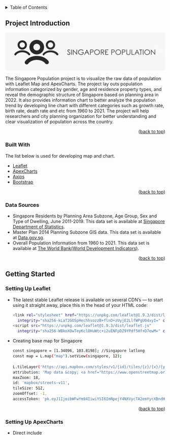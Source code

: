 <a name="readme-top"></a>

<!-- TABLE OF CONTENTS -->
<details>
  <summary>Table of Contents</summary>
  <ol>
    <li>
      <a href="#project-introduction">Project Introduction</a>
      <ul>
        <li><a href="#built-with">Built With</a></li>
        <li><a href="#data-sources">Data Sources</a></li>
      </ul>
    </li>
    <li>
      <a href="#getting-started">Getting Started</a>
      <ul>
        <li><a href="#setting-up-leaflet">Setting Up Leaflet</a></li>
        <li><a href="#setting-up-apexcharts">Setting Up ApexCharts</a></li>
        <li><a href="#installing-bootstrap">Installing Bootstrap</a></li>
      </ul>
    </li>
    <li>
      <a href="#data-preparation-and-loading">Data Preparation and Loading</a>
      <ul>
        <li><a href="#data-preparation">Data Preparation</a></li>
        <li><a href="#data-loading">Data Loading</a></li>
      </ul>
    </li>
    <li><a href="#creating-map-layers">Creating Map Layers</a></li>
    <li><a href="#creating-charts">Creating Charts</a></li>
    <li><a href="#usage">Usage</a></li>
    <li><a href="#references">REFERENCES</a></li>
  </ol>
</details>


<!-- ABOUT THE PROJECT -->
## Project Introduction

[![Product Name Screen Shot][project-screenshot]](https://assignment1-eicot.eicot.repl.co)

The Singapore Population project is to visualize the raw data of population with Leaflet Map and ApexCharts. The project lay outs population information categorized by gender, age and residence property types, and reveal the demographic structure of Singapore based on planning area in 2022. It also provides information chart to better analyze the population trend by developing line chart with different categories such as growth rate, birth rate, death rate and etc from 1960 to 2021. The project will help researchers and city planning organization for better understanding and clear visualization of population across the country.

<p align="right">(<a href="#readme-top">back to top</a>)</p>


### Built With

The list below is used for developing map and chart.

* [Leaflet][leaflet-url]
* [ApexCharts][ApexCharts-url]
* [Axios][Axios-url]
* [Bootstrap][Bootstrap-url]

<p align="right">(<a href="#readme-top">back to top</a>)</p>


### Data Sources

* Singapore Residents by Planning Area Subzone, Age Group, Sex and Type of Dwelling, June 2011-2019. This data set is available at [Singapore Department of Statistics](https://www.singstat.gov.sg/find-data/search-by-theme/population/geographic-distribution/latest-data).
* Master Plan 2014 Planning Subzone GIS data. This data set is available at [Data.gov.sg](https://data.gov.sg/dataset/master-plan-2014-subzone-boundary-web).
* Overall Population Information from 1960 to 2021. This data set is available at [The World Bank(World Development Indicators)](https://databank.worldbank.org/source/world-development-indicators).

<p align="right">(<a href="#readme-top">back to top</a>)</p>


<!-- GETTING STARTED -->
## Getting Started

### Setting Up Leaflet

* The latest stable Leaflet release is available on several CDN’s — to start using it straight away, place this in the head of your HTML code:
  ```sh
  <link rel="stylesheet" href="https://unpkg.com/leaflet@1.9.3/dist/leaflet.css"
    integrity="sha256-kLaT2GOSpHechhsozzB+flnD+zUyjE2LlfWPgU04xyI=" crossorigin="" />
  <script src="https://unpkg.com/leaflet@1.9.3/dist/leaflet.js"
    integrity="sha256-WBkoXOwTeyKclOHuWtc+i2uENFpDZ9YPdf5Hf+D7ewM=" crossorigin=""></script>
  ```

* Creating base map for Singapore
  ```sh
  const singapore = [1.34096, 103.8198]; //Singapore latlong
  const map = L.map("map").setView(singapore, 12);

  L.tileLayer('https://api.mapbox.com/styles/v1/{id}/tiles/{z}/{x}/{y}?access_token={accessToken}', {
  attribution: 'Map data &copy; <a href="https://www.openstreetmap.org/">OpenStreetMap</a> contributors, <a href="https://creativecommons.org/licenses/by-sa/2.0/">CC-BY-SA</a>, Imagery (c) <a href="https://www.mapbox.com/">Mapbox</a>',
  maxZoom: 18,
  id: 'mapbox/streets-v11',
  tileSize: 512,
  zoomOffset: -1,
  accessToken: 'pk.eyJ1IjoibWFwYm94IiwiYSI6ImNpejY4NXVycTA2emYycXBndHRqcmZ3N3gifQ.rJcFIG214AriISLbB6B5aw' //demo access token}).addTo(map);
  ```

<p align="right">(<a href="#readme-top">back to top</a>)</p>


### Setting Up ApexCharts

* Direct include <script> in your html
  ```sh
  <script src="https://cdn.jsdelivr.net/npm/apexcharts"></script>
  ```

<p align="right">(<a href="#readme-top">back to top</a>)</p>


### Installing Bootstrap

* Include Bootstrap’s CSS
  ```sh
  <link href="https://cdn.jsdelivr.net/npm/bootstrap@5.3.0-alpha1/dist/css/bootstrap.min.css" rel="stylesheet"
    integrity="sha384-GLhlTQ8iRABdZLl6O3oVMWSktQOp6b7In1Zl3/Jr59b6EGGoI1aFkw7cmDA6j6gD" crossorigin="anonymous">
  ```
* Include Bootstrap’s JS
  ```sh
  <script src="https://cdn.jsdelivr.net/npm/@popperjs/core@2.11.6/dist/umd/popper.min.js" integrity="sha384-    oBqDVmMz9ATKxIep9tiCxS/Z9fNfEXiDAYTujMAeBAsjFuCZSmKbSSUnQlmh/jp3" crossorigin="anonymous"></script>
  <script src="https://cdn.jsdelivr.net/npm/bootstrap@5.3.0-alpha1/dist/js/bootstrap.min.js" integrity="sha384-mQ93GR66B00ZXjt0YO5KlohRA5SY2XofN4zfuZxLkoj1gXtW8ANNCe9d5Y3eG5eD" crossorigin="anonymous"></script>
  ```

<p align="right">(<a href="#readme-top">back to top</a>)</p>


<!-- Data Preparation and Loading -->
## Data Preparation and Loading

### Data Preparation

* Data are availabe in .xlsx/.xls or csv format and need to be converted into GeoJSON or JSON files
  * Converting to GeoJSON
    1.  Data are downloaded and filtered by population gender, age and properties type for each planning area and sub zones.
    2.  GeoJSON file with Singapore Sub Zones Coordinates Plan is downloaded.
    3.  Once filtered data are ready from Step 1, load data manually into GeoJSON file using [geojson.io](https://geojson.io/#map=10.34/1.3147/103.8471).(As shown in below photo)
    4.  Upload the updated GeoJSON for project
       ![gejsonio](images/gejsonio.png)
       
   * Converting data to JSON file is straight forward by using available online converter after csv or xls file is downloaded (Ensure the csv/xls file is in correct format)

<p align="right">(<a href="#readme-top">back to top</a>)</p>


### Data Loading

* Load data from GeoJSON file to Leaflet map using "axios.get" and "L.geoJSON"
  ```sh
  async function loadData() {

  const response = await axios.get("singaporePopulation2022.geojson");

  L.geoJson(response.data, {
    style: {...},
    onEachFeature: {...}
      }).addTo(singaporePopulationLayer)
      }
  loadData(); //Call loadData function
  ```

* Load data from JSON file to ApexChart using "axios.get" and 
  ```sh
  async function getData() {
  const response = await axios.get("singaporePopulationTable.json");
  return response.data;}

  getData(); //Call getData function
  ```
  
<p align="right">(<a href="#readme-top">back to top</a>)</p>


<!-- Creating Map Layers -->
## Creating Map Layers
The map consists of multiple layers based on population categories and different type of views. It also contains one search option, information box when mouse hover over a sub zone and one legend for population number with color. 

  1. Adding Layers to Map
  ```sh
  const singaporePopulationLayer = L.layerGroup().addTo(map);
  let overLayers = {
  "Overall Resident Population": singaporePopulationLayer}
  L.control.layers(overLayers).addTo(map);
  ```
  
  2. Adding innerHTML inside Map
  * Adding Info Box
  ```sh
  const info = L.control();
  info.onAdd = function() {
  this._div = L.DomUtil.create("div", "info"); // create a div with a class "info"
  this.update();
  return this._div;};
  // method that we will use to update the control based on feature properties passed
  info.update = function(props) {
  this._div.innerHTML =
    '<h4>Total Resident Population</h4>' +
    (props ? '<b>' +
      "Planning Area : " + props.planningArea + '</b><br />' +
      "Sub Zone : " + props.subZone + '</b><br />' +
      props.totalPopulation
      : 'Mouse hover over a sub zone');};
  info.addTo(map);
  ```
  
  * Adding Legend
  ```sh
  const legend = L.control({ position: "bottomright" });
  legend.onAdd = function() {
  const div = L.DomUtil.create("div", "info legend"),
  grades = [0, 10000, 20000, 30000, 40000, 50000];

  // loop through density intervals and generate a label with a colored square for each   interval
  for (var i = 0; i < grades.length; i++) {
    div.innerHTML +=
      // '<h4>Singapore Population</h4>'+ '</b><br />' + 
      '<i style="background:' + colorPop(grades[i] + 1) + '"></i> ' +
      grades[i] + (grades[i + 1] ? ' - ' + grades[i + 1] + '<br>' : '+');
  }
  return div;};
  legend.addTo(map);
  ```
  3. Adding Markers to the center of polygon
  ```sh
  onEachFeature: function(feature, layer) {

      if (feature.geometry.type === "MultiPolygon") {
        var center = layer.getBounds().getCenter();
        var marker = L.marker(center, { icon: markerIcon });
        // console.log(marker)
        marker.addTo(polygonCenter)
      }}
  ```
  
  4. Adding Search Control to Map
  ```sh
  const searchControl = new L.Control.Search({
    layer: singaporePopulationLayer,
    propertyName: 'subZone'},
    moveToLocation: function(latlng, title, map) {
      //map.fitBounds( latlng.layer.getBounds() );
      var zoom = map.getBoundsZoom(latlng.layer.getBounds());
      map.setView(latlng, zoom); // access the zoom
    }
  });
  searchControl.on('search:locationfound', function(e) {
    e.layer.setStyle({ color: '#0f0' });
    if (e.layer._popup)
      e.layer.openPopup();

  }).on('search:collapsed', function(e) {
    featuresLayer.eachLayer(function(layer) {	//restore feature color
      featuresLayer.resetStyle(layer);
    });
  });
  map.addControl(searchControl);}  //inizialize search control
  ```

<p align="right">(<a href="#readme-top">back to top</a>)</p>


<!-- Creating Charts -->
## Creating Charts
Charts are created using ApexCharts and div inside "map" container. There are total 3 charts displayed and provide comparison information population.

  1. Transform to useful data for chart
  ```sh
  function transformData1(data) {
  const population = data.map(function(dataPoint) { //Assign dataPoint with .map to call year and its population 
    return {
      "pop": dataPoint.populationTotal,
      "year": dataPoint.year}
  })
  for (let dataPoint of population) {
    const pop = dataPoint.pop;
    const years = dataPoint.year;

    series1.push({
      x: dataPoint.year,
      y: dataPoint.pop})}

  return series1;
  }
  ```
     
  2. Assigning data to Charts in "graph.js"
  ```sh
  window.addEventListener("DOMContentLoaded", async function() {
  const data = await getData("data.js");
  function drawchart1() {
    const options = {
      chart: {
        foreColor: "#ccc",
        type: "line",
        height: "330"},
      series: [],
      title: {
        text: "Population (1960 - 2021)"},

      //x-axis dats are congested, adjust interval to show clearer
      xaxis: {
        type: "category",
        tickAmount: 5},

      //Data are in million, in the y-axis divide by 1e3 to limit the number of digits
      yaxis: {
        labels: {
          formatter: function(val) { return (val / 1e3).toFixed(0); }
        },
        "title": {
          "text": "(in thousands)",
          "align": "left",
          style: {
            fontSize: "10px",
            fontWeight: "normal",
            color: "white"}}},
      // what to show there is no data
      noData: {
        "text": "Please select below categories"
      }

    }

    // create the chart
    const chart = new ApexCharts(document.querySelector("#chart1"), options);

    // render the chart
    chart.render()


    // display the loaded data as a series in the chart
    chart.updateSeries([{
      'name': 'Population',
      'data': series1}])}
    drawchart1()})
  ```  
  
<p align="right">(<a href="#readme-top">back to top</a>)</p>


<!-- USAGE EXAMPLES -->
## Usage
  ![screenshot](images/screenshot.png)
  In this view, the base layers are divided into default view, terrain view and night view, and it is displayed at right top of the map. Search button is placed on the left top and can be used to search Sub Zones name in Singapore. It will direct to the location and zoom it in the center of the map. 
  
  ![screenshot](images/screenshot1.png)
In this plot view, overlay layers are shown as below:

  * Overall Resident Population
  * Female Resident Population
  * Male Resident Population
  * Resident Population Aged Below 5 Years
  * Resident Population Aged 65 Years and Over
  * Resident Population Staying in HDB Flats
  * Resident Population Staying in Condominium
  * Resident Population Staying in Landed Properties

Lastly, the markers layer for sub zones is added to location the center of the zones. By viewing the above layers, user will be able to clearly identify the most populated area and the least area based on gender, ages and type of residence. Additionally, the Legend on the right bottom will state the number of people staing in sub zones based on coloring.

There are also three sections to choose Chart options on right top of web page:

  1. Population (1960 - 2021): It provides tracking information of total population, female/male population and population ages 0-14, 15-64 and 65+ from 1960 to 2021
  2. Population Rate (1960 - 2021): Similarly, it shows annual population growth and trend of birth rate, fertility rate and death rate
  3. Overview: It illustrates clear view of recent overall population and annual growth rate showing constant growth from 2012 to 2020 and declined in 2021.

<p align="right">(<a href="#readme-top">back to top</a>)</p>


<!-- REFERENCES -->
## REFERENCES

* Provides Animated Marker Clustering functionality for Leaflet, a JS library for interactive maps.The file is available at [Leaflet Marker Cluster](https://github.com/Leaflet/Leaflet.markercluster)
* A Leaflet control that search markers/features location by custom property. The file is available at [Leaflet Search Control](https://opengeo.tech/maps/leaflet-search/)

<p align="right">(<a href="#readme-top">back to top</a>)</p>


<!-- IMAGES & URLS -->

[project-screenshot]: images/population1.jpg
[geojsonio]: images/geojsonio.png
[leaflet-url]: https://leafletjs.com
[ApexCharts-url]: https://apexcharts.com
[Axios-url]: https://apexcharts.com
[Bootstrap-url]:https://getbootstrap.com




